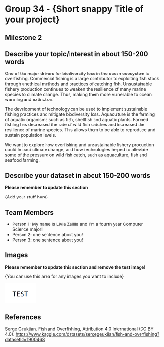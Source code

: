 # Group 34 - {Short snappy Title of your project}


## Milestone 2

## Describe your topic/interest in about 150-200 words


One of the major drivers for biodiversity loss in the ocean ecosystem is overfishing. Commercial fishing is a large contributor to exploiting fish stock through unethical methods and practices of catching fish. Unsustainable fishery production continues to weaken the resilience of many marine species to climate change. Thus, making them more vulnerable to ocean warming and extinction. 

The development of technology can be used to implement sustainable fishing practices and mitigate biodiversity loss. Aquaculture is the farming of aquatic organisms such as fish, shellfish and aquatic plants. Farmed fishing has decreased the rate of wild fish catches and increased the resilience of marine species. This allows them to be able to reproduce and sustain population levels. 

We want to explore how overfishing and unsustainable fishery production could impact climate change, and how technologies helped to alleviate some of the pressure on wild fish catch, such as aquaculture, fish and seafood farming. 


## Describe your dataset in about 150-200 words

**Please remember to update this section**

{Add your stuff here}

## Team Members

- Person 1: My name is Livia Zalilla and I'm a fourth year Computer Science major!
- Person 2: one sentence about you!
- Person 3: one sentence about you!

## Images

**Please remember to update this section and remove the test image!**

{You can use this area for any images you want to include}

<img src ="images/test.png" width="100px">

## References

Serge Geukjian. Fish and Overfishing, Attribution 4.0 International (CC BY 4.0). https://www.kaggle.com/datasets/sergegeukjian/fish-and-overfishing?datasetId=1900468

